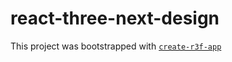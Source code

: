 # react-three-next-design

This project was bootstrapped with [`create-r3f-app`](https://github.com/utsuboco/create-r3f-app)